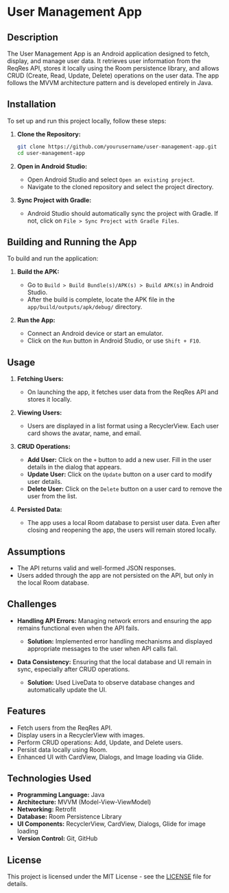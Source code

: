 # User Management App

## Description
The User Management App is an Android application designed to fetch, display, and manage user data. It retrieves user information from the ReqRes API, stores it locally using the Room persistence library, and allows CRUD (Create, Read, Update, Delete) operations on the user data. The app follows the MVVM architecture pattern and is developed entirely in Java.

## Installation
To set up and run this project locally, follow these steps:

1. **Clone the Repository:**
   ```bash
   git clone https://github.com/yourusername/user-management-app.git
   cd user-management-app
   ```

2. **Open in Android Studio:**
   - Open Android Studio and select `Open an existing project`.
   - Navigate to the cloned repository and select the project directory.

3. **Sync Project with Gradle:**
   - Android Studio should automatically sync the project with Gradle. If not, click on `File > Sync Project with Gradle Files`.

## Building and Running the App
To build and run the application:

1. **Build the APK:**
   - Go to `Build > Build Bundle(s)/APK(s) > Build APK(s)` in Android Studio.
   - After the build is complete, locate the APK file in the `app/build/outputs/apk/debug/` directory.

2. **Run the App:**
   - Connect an Android device or start an emulator.
   - Click on the `Run` button in Android Studio, or use `Shift + F10`.

## Usage
1. **Fetching Users:**
   - On launching the app, it fetches user data from the ReqRes API and stores it locally.
   
2. **Viewing Users:**
   - Users are displayed in a list format using a RecyclerView. Each user card shows the avatar, name, and email.
   
3. **CRUD Operations:**
   - **Add User:** Click on the `+` button to add a new user. Fill in the user details in the dialog that appears.
   - **Update User:** Click on the `Update` button on a user card to modify user details.
   - **Delete User:** Click on the `Delete` button on a user card to remove the user from the list.

4. **Persisted Data:**
   - The app uses a local Room database to persist user data. Even after closing and reopening the app, the users will remain stored locally.


## Assumptions
- The API returns valid and well-formed JSON responses.
- Users added through the app are not persisted on the API, but only in the local Room database.

## Challenges
- **Handling API Errors:** Managing network errors and ensuring the app remains functional even when the API fails.
  - **Solution:** Implemented error handling mechanisms and displayed appropriate messages to the user when API calls fail.

- **Data Consistency:** Ensuring that the local database and UI remain in sync, especially after CRUD operations.
  - **Solution:** Used LiveData to observe database changes and automatically update the UI.

## Features
- Fetch users from the ReqRes API.
- Display users in a RecyclerView with images.
- Perform CRUD operations: Add, Update, and Delete users.
- Persist data locally using Room.
- Enhanced UI with CardView, Dialogs, and Image loading via Glide.

## Technologies Used
- **Programming Language:** Java
- **Architecture:** MVVM (Model-View-ViewModel)
- **Networking:** Retrofit
- **Database:** Room Persistence Library
- **UI Components:** RecyclerView, CardView, Dialogs, Glide for image loading
- **Version Control:** Git, GitHub

## License
This project is licensed under the MIT License - see the [LICENSE](LICENSE) file for details.
